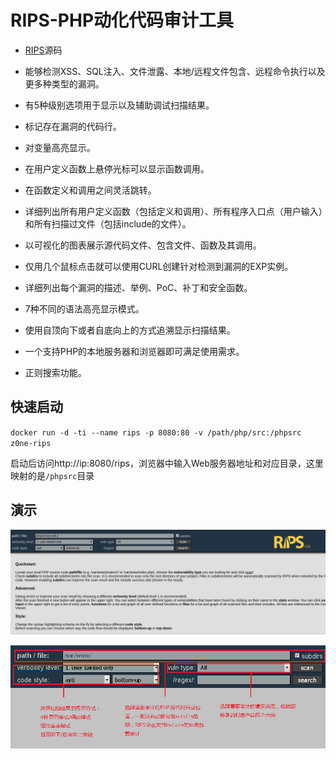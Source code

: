 # RIPS-PHP动化代码审计工具

- [RIPS](https://github.com/ripsscanner/rips)源码

- 能够检测XSS、SQL注入、文件泄露、本地/远程文件包含、远程命令执行以及更多种类型的漏洞。
- 有5种级别选项用于显示以及辅助调试扫描结果。
- 标记存在漏洞的代码行。
- 对变量高亮显示。
- 在用户定义函数上悬停光标可以显示函数调用。
- 在函数定义和调用之间灵活跳转。
- 详细列出所有用户定义函数（包括定义和调用）、所有程序入口点（用户输入）和所有扫描过文件（包括include的文件）。
- 以可视化的图表展示源代码文件、包含文件、函数及其调用。
- 仅用几个鼠标点击就可以使用CURL创建针对检测到漏洞的EXP实例。
- 详细列出每个漏洞的描述、举例、PoC、补丁和安全函数。
- 7种不同的语法高亮显示模式。
- 使用自顶向下或者自底向上的方式追溯显示扫描结果。
- 一个支持PHP的本地服务器和浏览器即可满足使用需求。
- 正则搜索功能。


## 快速启动
`docker run -d -ti --name rips -p 8080:80 -v /path/php/src:/phpsrc z0ne-rips`

启动后访问http://ip:8080/rips，浏览器中输入Web服务器地址和对应目录，这里映射的是`/phpsrc`目录

## 演示
![](https://github.com/Insh3ll/DockerfileSet/blob/master/z0ne-rips/1.png)


![](https://github.com/Insh3ll/DockerfileSet/blob/master/z0ne-rips/2.png)
